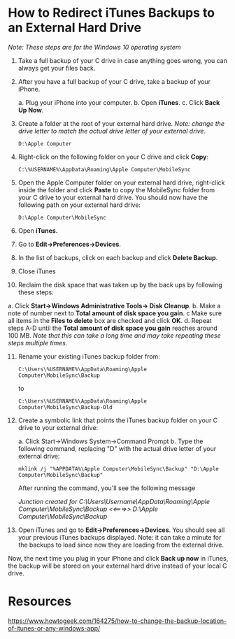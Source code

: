 # How to Redirect iTunes Backups to an External Hard Drive

*Note: These steps are for the Windows 10 operating system*

1. Take a full backup of your C drive in case anything goes wrong, you can always get your files back.
2. After you have a full backup of your C drive, take a backup of your iPhone.

   a. Plug your iPhone into your computer.
   b. Open **iTunes**.
   c. Click **Back Up Now**.

3. Create a folder at the root of your external hard drive. *Note: change the drive letter to match the actual drive letter of your external drive*.
   
   `D:\Apple Computer`

4. Right-click on the following folder on your C drive and click **Copy**:

   `C:\%USERNAME%\AppData\Roaming\Apple Computer\MobileSync`

5. Open the Apple Computer folder on your external hard drive, right-click inside the folder and click **Paste** to copy the MobileSync folder from your C drive to your external hard drive. You should now have the following path on your external hard drive:

   `D:\Apple Computer\MobileSync`

6. Open **iTunes.**
7. Go to **Edit->Preferences->Devices**.
8. In the list of backups, click on each backup and click **Delete Backup**.
9. Close iTunes
10. Reclaim the disk space that was taken up by the back ups by following these steps:

   a. Click **Start->Windows Administrative Tools-> Disk Cleanup**.
   b. Make a note of number next to **Total amount of disk space you gain**.
   c  Make sure all items in the **Files to delete** box are checked and click **OK**.
   d. Repeat steps A-D until the  **Total amount of disk space you gain** reaches around 100 MB. *Note that this can take a long time and may take repeating these steps multiple times.*

11. Rename your existing iTunes backup folder from:

    `C:\Users\%USERNAME%\AppData\Roaming\Apple Computer\MobileSync\Backup`

    to

    `C:\Users\%USERNAME%\AppData\Roaming\Apple Computer\MobileSync\Backup-Old`

12. Create a symbolic link that points the iTunes backup folder on your C drive to your external drive:
 
    a. Click Start->Windows System->Command Prompt
    b. Type the following command, replacing "D" with the actual drive letter of your external drive:

       `mklink /j "%APPDATA%\Apple Computer\MobileSync\Backup" "D:\Apple Computer\MobileSync\Backup"`

       After running the command, you'll see the following message 

       *Junction created for C:\Users\Username\AppData\Roaming\Apple Computer\MobileSync\Backup <<===>> D:\Apple Computer\MobileSync\Backup*

13. Open iTunes and go to **Edit->Preferences->Devices**. You should see all your previous iTunes backups displayed. Note: it can take a minute for the backups to load since now they are loading from the external drive.

Now, the next time you plug in your iPhone and click **Back up now** in iTunes, the backup will be stored on your external hard drive instead of your local C drive.

# Resources

https://www.howtogeek.com/164275/how-to-change-the-backup-location-of-itunes-or-any-windows-app/